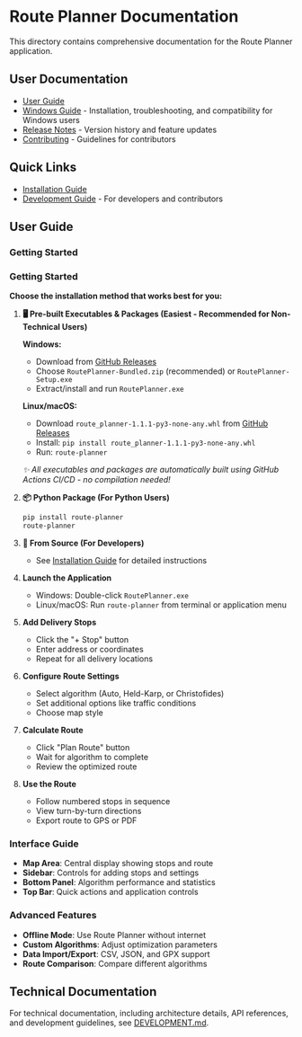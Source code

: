 # Route Planner Documentation

This directory contains comprehensive documentation for the Route Planner application.

## User Documentation

- [User Guide](#user-guide)
- [Windows Guide](WINDOWS_GUIDE.md) - Installation, troubleshooting, and compatibility for Windows users
- [Release Notes](RELEASE_NOTES.md) - Version history and feature updates
- [Contributing](CONTRIBUTING.md) - Guidelines for contributors

## Quick Links

- [Installation Guide](../README.md#-quick-start)
- [Development Guide](../DEVELOPMENT.md) - For developers and contributors

## User Guide

### Getting Started

### Getting Started

**Choose the installation method that works best for you:**

1. **🖥️ Pre-built Executables & Packages (Easiest - Recommended for Non-Technical Users)**
   
   **Windows:**
   - Download from [GitHub Releases](https://github.com/yammanhammad/Route_Planner/releases/latest)
   - Choose `RoutePlanner-Bundled.zip` (recommended) or `RoutePlanner-Setup.exe`
   - Extract/install and run `RoutePlanner.exe`
   
   **Linux/macOS:**
   - Download `route_planner-1.1.1-py3-none-any.whl` from [GitHub Releases](https://github.com/yammanhammad/Route_Planner/releases/latest)
   - Install: `pip install route_planner-1.1.1-py3-none-any.whl`
   - Run: `route-planner`
   
   *✨ All executables and packages are automatically built using GitHub Actions CI/CD - no compilation needed!*

2. **📦 Python Package (For Python Users)**
   ```bash
   pip install route-planner
   route-planner
   ```

3. **🔧 From Source (For Developers)**
   - See [Installation Guide](../README.md#-quick-start) for detailed instructions

2. **Launch the Application**
   - Windows: Double-click `RoutePlanner.exe`
   - Linux/macOS: Run `route-planner` from terminal or application menu

3. **Add Delivery Stops**
   - Click the "+ Stop" button
   - Enter address or coordinates
   - Repeat for all delivery locations

3. **Configure Route Settings**
   - Select algorithm (Auto, Held-Karp, or Christofides)
   - Set additional options like traffic conditions
   - Choose map style

4. **Calculate Route**
   - Click "Plan Route" button
   - Wait for algorithm to complete
   - Review the optimized route

5. **Use the Route**
   - Follow numbered stops in sequence
   - View turn-by-turn directions
   - Export route to GPS or PDF

### Interface Guide

- **Map Area**: Central display showing stops and route
- **Sidebar**: Controls for adding stops and settings
- **Bottom Panel**: Algorithm performance and statistics
- **Top Bar**: Quick actions and application controls

### Advanced Features

- **Offline Mode**: Use Route Planner without internet
- **Custom Algorithms**: Adjust optimization parameters
- **Data Import/Export**: CSV, JSON, and GPX support
- **Route Comparison**: Compare different algorithms

## Technical Documentation

For technical documentation, including architecture details, API references, and development guidelines, see [DEVELOPMENT.md](../DEVELOPMENT.md).
